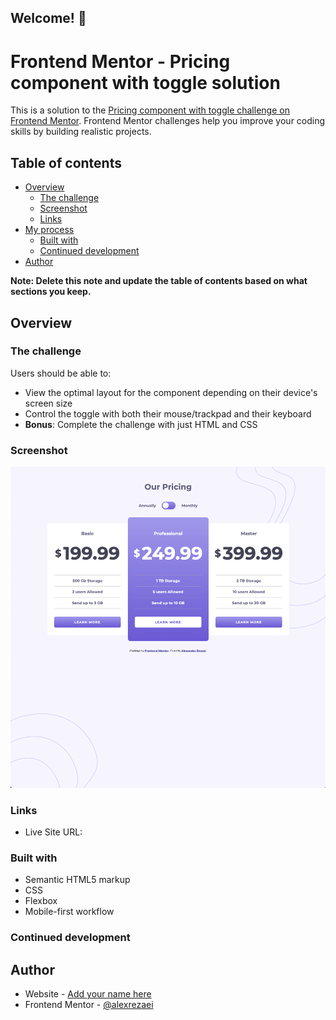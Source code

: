 ## Welcome! 👋

# Frontend Mentor - Pricing component with toggle solution

This is a solution to the [Pricing component with toggle challenge on Frontend Mentor](https://www.frontendmentor.io/challenges/pricing-component-with-toggle-8vPwRMIC). Frontend Mentor challenges help you improve your coding skills by building realistic projects.

## Table of contents

- [Overview](#overview)
  - [The challenge](#The-challenge)
  - [Screenshot](#screenshot)
  - [Links](#links)
- [My process](#my-process)
  - [Built with](#built-with)
  - [Continued development](#continued-development)
- [Author](#author)

**Note: Delete this note and update the table of contents based on what sections you keep.**

## Overview

### The challenge

Users should be able to:

- View the optimal layout for the component depending on their device's screen size
- Control the toggle with both their mouse/trackpad and their keyboard
- **Bonus**: Complete the challenge with just HTML and CSS

### Screenshot

![](/images/pricing-component-screen.png)

### Links

- Live Site URL: [](https://pricing-component-with-toggle-henna.vercel.app/)

### Built with

- Semantic HTML5 markup
- CSS
- Flexbox
- Mobile-first workflow

### Continued development

## Author

- Website - [Add your name here](https://www.your-site.com)
- Frontend Mentor - [@alexrezaei](https://www.frontendmentor.io/profile/alexrezaei)
